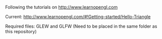 Following the tutorials on http://www.learnopengl.com

Current: http://www.learnopengl.com/#!Getting-started/Hello-Triangle

Required files: GLEW and GLFW (Need to be placed in the same folder as this repository)